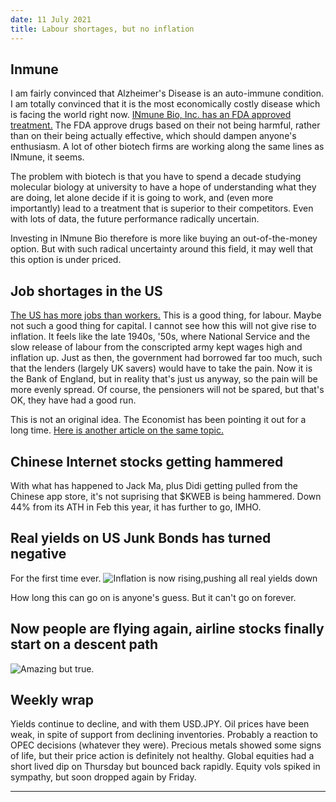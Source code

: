 ```yaml
---
date: 11 July 2021
title: Labour shortages, but no inflation
---
```


## Inmune

I am fairly convinced that Alzheimer's Disease is an auto-immune condition. I am totally convinced that it is the most economically costly disease which is facing the world right now. 
[INmune Bio, Inc. has an FDA approved treatment.](https://seekingalpha.com/news/3714021-inmune-bio-surges-ahead-of-key-data-readout)
The FDA approve drugs based on their not being harmful, rather than on their being actually effective, which should dampen anyone's enthusiasm.
A lot of other biotech firms are working along the same lines as INmune, it seems.

The problem with biotech is that you have to spend a decade studying molecular biology at university to have a hope of understanding what they are doing, let alone decide if it is going to work, and (even more importantly) lead to a treatment that is superior to their competitors. Even with lots of data, the future performance radically uncertain. 

Investing in INmune Bio therefore is more like buying an out-of-the-money option. But with such radical uncertainty around this field, it may well that this option is under priced. 

## Job shortages in the US

[The US has more jobs than workers.](https://think.ing.com/articles/the-desperate-hunt-for-us-workers-continues)
This is a good thing, for labour. 
Maybe not such a good thing for capital.
I cannot see how this will not give rise to inflation.
It feels like the late 1940s, '50s, where National Service and the slow release of labour from the conscripted army kept wages high and inflation up. 
Just as then, the government had borrowed far too much, such that the lenders (largely UK savers) would have to take the pain.
Now it is the Bank of England, but in reality that's just us anyway, so the pain will be more evenly spread.
Of course, the pensioners will not be spared, but that's OK, they have had a good run.

This is not an original idea. The Economist has been pointing it out for a long time. [Here is another article on the same topic.](https://www.economist.com/finance-and-economics/2021/07/04/central-banks-face-up-to-the-daunting-task-of-quitting-qe)

## Chinese Internet stocks getting hammered

With what has happened to Jack Ma, plus Didi getting pulled from the Chinese app store, it's not suprising that $KWEB is being hammered. Down 44% from its ATH in Feb this year, it has further to go, IMHO.

## Real yields on US Junk Bonds has turned negative

For the first time ever. 
![Inflation is now rising,pushing all real yields down](https://compoundadvisors.com/wp-content/uploads/2021/07/real-yields-7-11.png)

How long this can go on is anyone's guess. But it can't go on forever.

## Now people are flying again, airline stocks finally start on a descent path

![Amazing but true.](https://compoundadvisors.com/wp-content/uploads/2021/07/jets-7-8.png)

## Weekly wrap

Yields continue to decline, and with them USD.JPY. 
Oil prices have been weak, in spite of support from declining inventories. Probably a reaction to OPEC decisions (whatever they were). Precious metals showed some signs of life, but their price action is definitely not healthy.
Global equities had a short lived dip on Thursday but bounced back rapidly. 
Equity vols spiked in sympathy, but soon dropped again by Friday.

---



